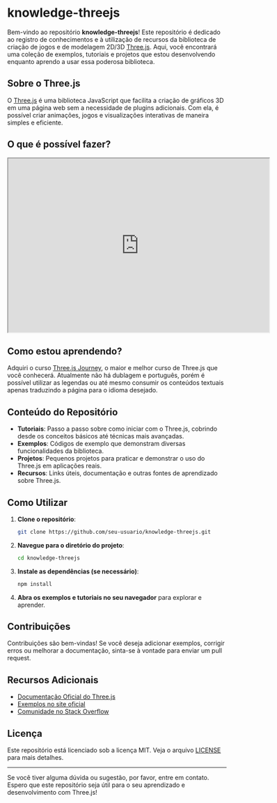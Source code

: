 
# knowledge-threejs

Bem-vindo ao repositório **knowledge-threejs**! Este repositório é dedicado ao registro de conhecimentos e à utilização de recursos da biblioteca de criação de jogos e de modelagem 2D/3D [Three.js](https://threejs.org/). Aqui, você encontrará uma coleção de exemplos, tutoriais e projetos que estou desenvolvendo enquanto aprendo a usar essa poderosa biblioteca.

## Sobre o Three.js

O [Three.js](https://threejs.org/) é uma biblioteca JavaScript que facilita a criação de gráficos 3D em uma página web sem a necessidade de plugins adicionais. Com ela, é possível criar animações, jogos e visualizações interativas de maneira simples e eficiente.

## O que é possível fazer?

<iframe src="https://bruno-simon.com/" width="600" height="400"></iframe>

## Como estou aprendendo?

Adquiri o curso [Three.js Journey](https://threejs-journey.com/), o maior e melhor curso de Three.js que você conhecerá. Atualmente não há dublagem e português, porém é possível utilizar as legendas ou até mesmo consumir os conteúdos textuais apenas traduzindo a página para o idioma desejado.

## Conteúdo do Repositório

- **Tutoriais**: Passo a passo sobre como iniciar com o Three.js, cobrindo desde os conceitos básicos até técnicas mais avançadas.
- **Exemplos**: Códigos de exemplo que demonstram diversas funcionalidades da biblioteca.
- **Projetos**: Pequenos projetos para praticar e demonstrar o uso do Three.js em aplicações reais.
- **Recursos**: Links úteis, documentação e outras fontes de aprendizado sobre Three.js.

## Como Utilizar

1. **Clone o repositório**:
   ```sh
   git clone https://github.com/seu-usuario/knowledge-threejs.git
   ```
2. **Navegue para o diretório do projeto**:
   ```sh
   cd knowledge-threejs
   ```
3. **Instale as dependências (se necessário)**:
   ```sh
   npm install
   ```
4. **Abra os exemplos e tutoriais no seu navegador** para explorar e aprender.

## Contribuições

Contribuições são bem-vindas! Se você deseja adicionar exemplos, corrigir erros ou melhorar a documentação, sinta-se à vontade para enviar um pull request.

## Recursos Adicionais

- [Documentação Oficial do Three.js](https://threejs.org/docs/)
- [Exemplos no site oficial](https://threejs.org/examples/)
- [Comunidade no Stack Overflow](https://stackoverflow.com/questions/tagged/three.js)

## Licença

Este repositório está licenciado sob a licença MIT. Veja o arquivo [LICENSE](LICENSE) para mais detalhes.

---

Se você tiver alguma dúvida ou sugestão, por favor, entre em contato. Espero que este repositório seja útil para o seu aprendizado e desenvolvimento com Three.js!
